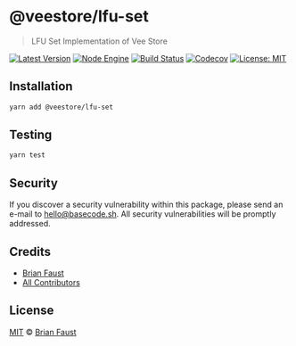 # @veestore/lfu-set

> LFU Set Implementation of Vee Store

[![Latest Version](https://badgen.now.sh/npm/v/@veestore/lfu-set)](https://www.npmjs.com/package/@veestore/lfu-set)
[![Node Engine](https://badgen.now.sh/npm/node/@veestore/lfu-set)](https://www.npmjs.com/package/@veestore/lfu-set)
[![Build Status](https://badgen.now.sh/circleci/github/veestore/lfu-set)](https://circleci.com/gh/veestore/lfu-set)
[![Codecov](https://badgen.now.sh/codecov/c/github/veestore/lfu-set)](https://codecov.io/gh/veestore/lfu-set)
[![License: MIT](https://badgen.now.sh/badge/license/MIT/green)](https://opensource.org/licenses/MIT)

## Installation

```bash
yarn add @veestore/lfu-set
```

## Testing

```bash
yarn test
```

## Security

If you discover a security vulnerability within this package, please send an e-mail to hello@basecode.sh. All security vulnerabilities will be promptly addressed.

## Credits

-   [Brian Faust](https://github.com/faustbrian)
-   [All Contributors](../../../../contributors)

## License

[MIT](LICENSE) © [Brian Faust](https://basecode.sh)
